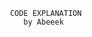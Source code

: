                                          CODE EXPLANATION
                                            by Abeeek
                                            
